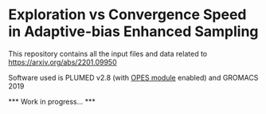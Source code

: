 # Exploration vs Convergence Speed in Adaptive-bias Enhanced Sampling

This repository contains all the input files and data related to https://arxiv.org/abs/2201.09950

Software used is PLUMED v2.8 (with [OPES module](https://www.plumed.org/doc-master/user-doc/html/_o_p_e_s.html) enabled) and GROMACS 2019

*** Work in progress... ***

